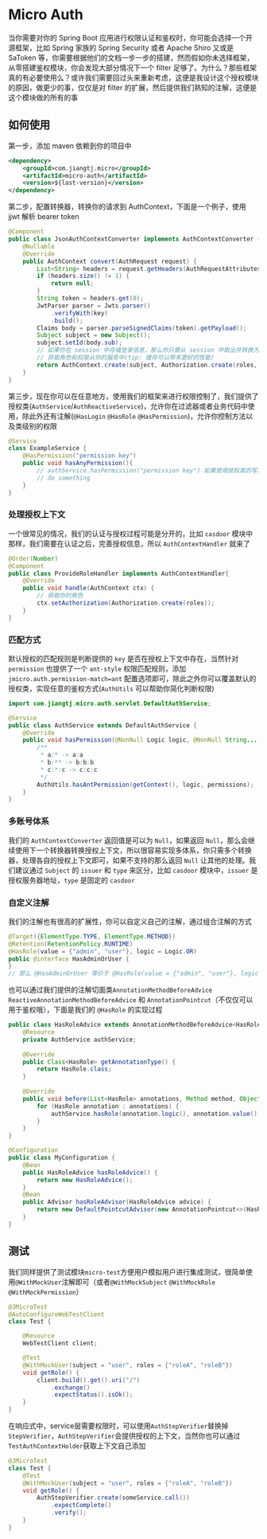 # Micro Auth

当你需要对你的 Spring Boot 应用进行权限认证和鉴权时，你可能会选择一个开源框架，比如 Spring 家族的 Spring Security 或者 Apache Shiro 又或是 SaToken 等，你需要根据他们的文档一步一步的搭建，然而假如你未选择框架，从零搭建鉴权模块，你会发现大部分情况下一个 filter 足够了。为什么？那些框架真的有必要使用么？或许我们需要回过头来重新考虑，这便是我设计这个授权模块的原因，做更少的事，仅仅是对 filter 的扩展，然后提供我们熟知的注解，这便是这个模块做的所有的事

## 如何使用

第一步，添加 maven 依赖到你的项目中

```xml
<dependency>
    <groupId>com.jiangtj.micro</groupId>
    <artifactId>micro-auth</artifactId>
    <version>${last-version}</version>
</dependency>
```

第二步，配置转换器，转换你的请求到 AuthContext，下面是一个例子，使用 jjwt 解析 bearer token

```java
@Component
public class JsonAuthContextConverter implements AuthContextConverter {
    @Nullable
    @Override
    public AuthContext convert(AuthRequest request) {
        List<String> headers = request.getHeaders(AuthRequestAttributes.TOKEN_HEADER_NAME);
        if (headers.size() != 1) {
            return null;
        }
        String token = headers.get(0);
        JwtParser parser = Jwts.parser()
            .verifyWith(key)
            .build();
        Claims body = parser.parseSignedClaims(token).getPayload();
        Subject subject = new Subject();
        subject.setId(body.sub);
        // 如果你在 session 中存储登录信息，那么你只需从 session 中取出并转换为 AuthContext 即可
        // 获取角色和权限从你的服务中(tip: 缓存可以带来更好的性能)
        return AuthContext.create(subject, Authorization.create(roles, permissions));
    }
}
```

第三步，现在你可以在任意地方，使用我们的框架来进行权限控制了，我们提供了授权类(`AuthService`/`AuthReactiveService`)，允许你在过滤器或者业务代码中使用，除此外还有注解(`@HasLogin` `@HasRole` `@HasPermission`)，允许你控制方法以及类级别的权限

```java
@Service
class ExampleService {
    @HasPermission("permission key")
    public void hasAnyPermission(){
        // authService.hasPermission("permission key") 如果使用授权类的写法，是不是和注解很相似
        // do something
    }
}
```

### 处理授权上下文

一个很常见的情况，我们的认证与授权过程可能是分开的，比如 `casdoor` 模块中那样，我们需要在认证之后，完善授权信息，所以 `AuthContextHandler` 就来了

```java
@Order(Number)
@Component
public class ProvideRoleHandler implements AuthContextHandler{
    @Override
    public void handle(AuthContext ctx) {
        // 获取你的角色
        ctx.setAuthorization(Authorization.create(roles));
    }
}
```

### 匹配方式

默认授权的匹配规则是判断提供的 `key` 是否在授权上下文中存在，当然针对 `permission` 也提供了一个 `ant-style` 权限匹配规则，添加 `jmicro.auth.permission-match=ant` 配置选项即可，除此之外你可以覆盖默认的授权类，实现任意的鉴权方式(`AuthUtils` 可以帮助你简化判断权限)

```java
import com.jiangtj.micro.auth.servlet.DefaultAuthService;

@Service
public class AuthService extends DefaultAuthService {
    @Override
    public void hasPermission(@NonNull Logic logic, @NonNull String... permissions) {
        /**
         * a:* -> a:a
         * b:** -> b:b:b
         * c:*:c -> c:c:c
         */
        AuthUtils.hasAntPermission(getContext(), logic, permissions);
    }
}
```

### 多账号体系

我们的 `AuthContextConverter` 返回值是可以为 `Null`，如果返回 `Null`，那么会继续使用下一个转换器转换授权上下文，所以很容易实现多体系，你只需多个转换器，处理各自的授权上下文即可，如果不支持的那么返回 `Null` 让其他的处理。我们建议通过 `Subject` 的 `issuer` 和 `type` 来区分，比如 `casdoor` 模块中，`issuer` 是授权服务器地址，`type` 是固定的 `casdoor`

### 自定义注解

我们的注解也有很高的扩展性，你可以自定义自己的注解，通过组合注解的方式

```java
@Target({ElementType.TYPE, ElementType.METHOD})
@Retention(RetentionPolicy.RUNTIME)
@HasRole(value = {"admin", "user"}, logic = Logic.OR)
public @interface HasAdminOrUser {
}
// 那么 @HasAdminOrUser 等价于 @HasRole(value = {"admin", "user"}, logic = Logic.OR)
```

也可以通过我们提供的注解切面类`AnnotationMethodBeforeAdvice` `ReactiveAnnotationMethodBeforeAdvice` 和 `AnnotationPointcut`（不仅仅可以用于鉴权哦），下面是我们的 `@HasRole` 的实现过程

```java
public class HasRoleAdvice extends AnnotationMethodBeforeAdvice<HasRole> {
    @Resource
    private AuthService authService;
    
    @Override
    public Class<HasRole> getAnnotationType() {
        return HasRole.class;
    }
    
    @Override
    public void before(List<HasRole> annotations, Method method, Object[] args, @Nullable Object target) {
        for (HasRole annotation : annotations) {
            authService.hasRole(annotation.logic(), annotation.value());
        }
    }
}

@Configuration
public class MyConfiguration {
    @Bean
    public HasRoleAdvice hasRoleAdvice() {
        return new HasRoleAdvice();
    }
    @Bean
    public Advisor hasRoleAdvisor(HasRoleAdvice advice) {
        return new DefaultPointcutAdvisor(new AnnotationPointcut<>(HasRole.class), advice);
    }
}
```

## 测试

我们同样提供了测试模块`micro-test`方便用户模拟用户进行集成测试，很简单使用`@WithMockUser`注解即可（或者`@WithMockSubject` `@WithMockRole` `@WithMockPermission`）

```java
@JMicroTest
@AutoConfigureWebTestClient
class Test {

    @Resource
    WebTestClient client;

    @Test
    @WithMockUser(subject = "user", roles = {"roleA", "roleB"})
    void getRole() {
        client.build().get().uri("/")
            .exchange()
            .expectStatus().isOk();
    }
}
```

在响应式中，service层需要权限时，可以使用`AuthStepVerifier`替换掉`StepVerifier`，`AuthStepVerifier`会提供授权的上下文，当然你也可以通过`TestAuthContextHolder`获取上下文自己添加

```java
@JMicroTest
class Test {
    @Test
    @WithMockUser(subject = "user", roles = {"roleA", "roleB"})
    void getRole() {
        AuthStepVerifier.create(someService.call())
            .expectComplete()
            .verify();
    }
}
```
